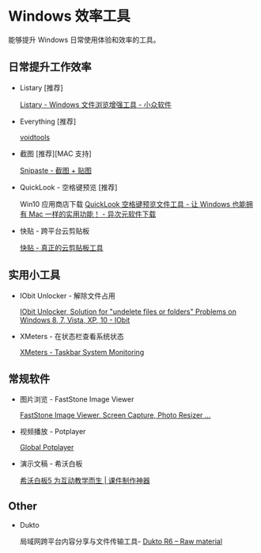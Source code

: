 # Windows 效率工具

能够提升 Windows 日常使用体验和效率的工具。

## 日常提升工作效率

* Listary [推荐]

    [Listary - Windows 文件浏览增强工具 - 小众软件](https://www.appinn.com/listary/ )

* Everything [推荐]

    [voidtools](https://www.voidtools.com/zh-cn/ )

* 截图 [推荐][MAC 支持]

    [Snipaste - 截图 + 贴图](https://zh.snipaste.com/ )

* QuickLook - 空格键预览 [推荐]

    Win10 应用商店下载
    [QuickLook 空格键预览文件工具 - 让 Windows 也能拥有 Mac 一样的实用功能！ - 异次元软件下载](https://www.iplaysoft.com/quicklook.html )

* 快贴 - 跨平台云剪贴板

    [快贴 - 真正的云剪贴板工具](http://clipber.com/clipber/?rnd=9.842879386822261&source=www )

## 实用小工具

* IObit Unlocker - 解除文件占用

    [IObit Unlocker, Solution for "undelete files or folders" Problems on Windows 8, 7, Vista, XP, 10 - IObit](https://www.iobit.com/en/iobit-unlocker.php )

* XMeters - 在状态栏查看系统状态

    [XMeters - Taskbar System Monitoring](https://entropy6.com/xmeters/ )

## 常规软件

* 图片浏览 - FastStone Image Viewer

    [FastStone Image Viewer, Screen Capture, Photo Resizer ...](https://www.faststone.org/ )

* 视频播放 - Potplayer

    [Global Potplayer](https://potplayer.daum.net/ )

* 演示文稿 - 希沃白板

    [希沃白板5 为互动教学而生 | 课件制作神器](http://easinote.seewo.com/ )

## Other

* Dukto

    局域网跨平台内容分享与文件传输工具-
    [Dukto R6 – Raw material](https://www.msec.it/blog/dukto/ )

